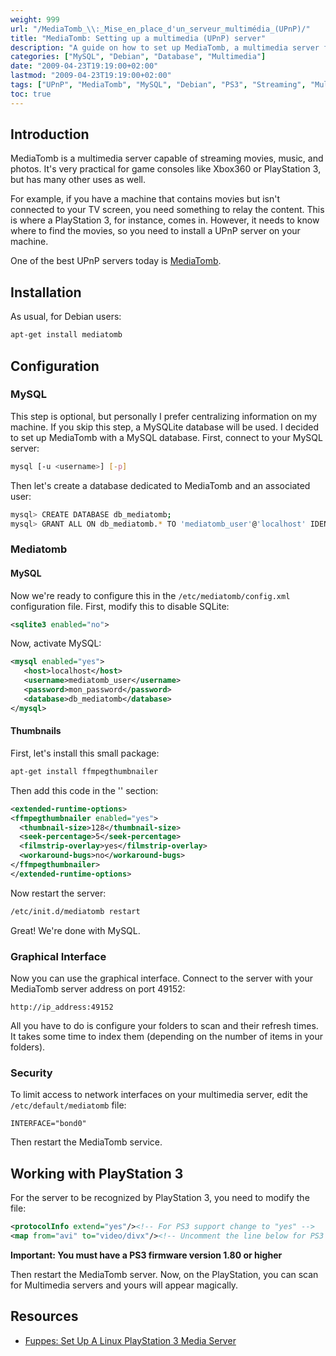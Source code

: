 ```yaml
---
weight: 999
url: "/MediaTomb_\\:_Mise_en_place_d'un_serveur_multimédia_(UPnP)/"
title: "MediaTomb: Setting up a multimedia (UPnP) server"
description: "A guide on how to set up MediaTomb, a multimedia server for streaming movies, music, and photos using UPnP technology."
categories: ["MySQL", "Debian", "Database", "Multimedia"]
date: "2009-04-23T19:19:00+02:00"
lastmod: "2009-04-23T19:19:00+02:00"
tags: ["UPnP", "MediaTomb", "MySQL", "Debian", "PS3", "Streaming", "Multimedia"]
toc: true
---
```


## Introduction

MediaTomb is a multimedia server capable of streaming movies, music, and photos. It's very practical for game consoles like Xbox360 or PlayStation 3, but has many other uses as well.

For example, if you have a machine that contains movies but isn't connected to your TV screen, you need something to relay the content. This is where a PlayStation 3, for instance, comes in. However, it needs to know where to find the movies, so you need to install a UPnP server on your machine.

One of the best UPnP servers today is [MediaTomb](https://mediatomb.cc/).

## Installation

As usual, for Debian users:

```bash
apt-get install mediatomb
```

## Configuration

### MySQL

This step is optional, but personally I prefer centralizing information on my machine. If you skip this step, a MySQLite database will be used. I decided to set up MediaTomb with a MySQL database. First, connect to your MySQL server:

```bash
mysql [-u <username>] [-p]
```

Then let's create a database dedicated to MediaTomb and an associated user:

```bash
mysql> CREATE DATABASE db_mediatomb;
mysql> GRANT ALL ON db_mediatomb.* TO 'mediatomb_user'@'localhost' IDENTIFIED BY 'mon_pasowrd';
```

### Mediatomb

#### MySQL

Now we're ready to configure this in the `/etc/mediatomb/config.xml` configuration file. First, modify this to disable SQLite:

```xml
<sqlite3 enabled="no">
```

Now, activate MySQL:

```xml
<mysql enabled="yes">
   <host>localhost</host>
   <username>mediatomb_user</username>
   <password>mon_password</password>
   <database>db_mediatomb</database>
</mysql>
```

#### Thumbnails

First, let's install this small package:

```bash
apt-get install ffmpegthumbnailer
```

Then add this code in the '<server>' section:

```xml
<extended-runtime-options>
<ffmpegthumbnailer enabled="yes">
  <thumbnail-size>128</thumbnail-size>
  <seek-percentage>5</seek-percentage>
  <filmstrip-overlay>yes</filmstrip-overlay>
  <workaround-bugs>no</workaround-bugs>
</ffmpegthumbnailer>
</extended-runtime-options>
```

Now restart the server:

```bash
/etc/init.d/mediatomb restart
```

Great! We're done with MySQL.

### Graphical Interface

Now you can use the graphical interface. Connect to the server with your MediaTomb server address on port 49152:

```
http://ip_address:49152
```

All you have to do is configure your folders to scan and their refresh times. It takes some time to index them (depending on the number of items in your folders).

### Security

To limit access to network interfaces on your multimedia server, edit the `/etc/default/mediatomb` file:

```
INTERFACE="bond0"
```

Then restart the MediaTomb service.

## Working with PlayStation 3

For the server to be recognized by PlayStation 3, you need to modify the file:

```xml
<protocolInfo extend="yes"/><!-- For PS3 support change to "yes" -->
<map from="avi" to="video/divx"/><!-- Uncomment the line below for PS3 divx support -->
```

**Important: You must have a PS3 firmware version 1.80 or higher**

Then restart the MediaTomb server. Now, on the PlayStation, you can scan for Multimedia servers and yours will appear magically.

## Resources
- [Fuppes: Set Up A Linux PlayStation 3 Media Server](/pdf/set_up_a_linux_playstation_3_media_server.pdf)

